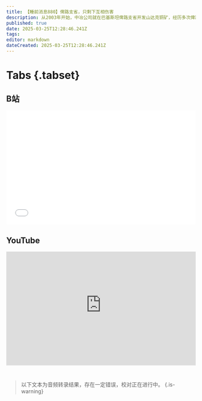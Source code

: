 ```yaml
---
title: 【睡前消息880】俾路支省，只剩下互相伤害
description: 从2003年开始，中冶公司就在巴基斯坦俾路支省开发山达克铜矿，经历多次俾路支分离组织攻击。上个月，附近的超级铜金矿——雷科迪克矿区没有让中国开发，而是卖给了加拿大企业。现在轮到加拿大担心俾路支省的治安问题了。
published: true
date: 2025-03-25T12:28:46.241Z
tags: 
editor: markdown
dateCreated: 2025-03-25T12:28:46.241Z
---
```


# Tabs {.tabset}
## B站
<div style="position: relative; padding: 30% 45%;">
<iframe style="position: absolute; width: 100%; height: 100%; left: 0; top: 0;" src="//player.bilibili.com/player.html?&bvid=BV19NobYHEze&page=1&as_wide=1&high_quality=1&danmaku=1&autoplay=0" scrolling="no" border="0" frameborder="no" framespacing="0" allowfullscreen="true"></iframe>
</div>

<!--  睡前消息的西瓜视频账号仍处于禁言状态，暂时将其从模板中注释
## 西瓜视频
<div style="position: relative; padding: 30% 45%;">
<iframe style="position: absolute; top: 50%; left: 50%; transform: translate(-50%, -50%); width: 80%; height: 100%;" frameborder="0" src="https://www.ixigua.com/iframe/西瓜视频ID?autoplay=0" referrerpolicy="unsafe-url" allowfullscreen></iframe>
</div>
-->

## YouTube
<div style="position: relative; padding: 30% 45%;">
<iframe style="position: absolute; top: 0; left: 0; width: 100%; height: 100%;" src="https://www.youtube-nocookie.com/embed/YouTubeVID" title="YouTube video player" frameborder="0" allow="accelerometer; autoplay; clipboard-write; encrypted-media; gyroscope; picture-in-picture" allowfullscreen="true"></iframe>
</div>
  
# 

> 以下文本为音频转录结果，存在一定错误，校对正在进行中。
{.is-warning}

